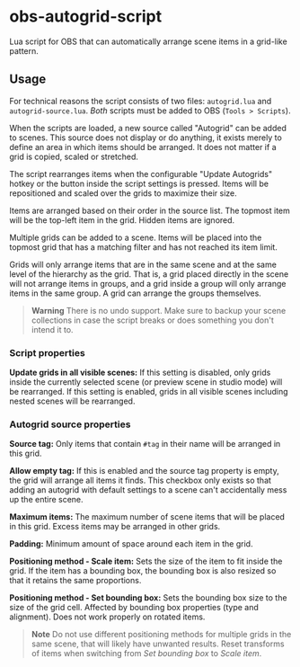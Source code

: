 # obs-autogrid-script

Lua script for OBS that can automatically arrange scene items in a grid-like pattern.


## Usage

For technical reasons the script consists of two files: `autogrid.lua` and `autogrid-source.lua`.
*Both* scripts must be added to OBS (`Tools > Scripts`).

When the scripts are loaded, a new source called "Autogrid" can be added to scenes.
This source does not display or do anything, it exists merely to define an area in
which items should be arranged. It does not matter if a grid is copied, scaled or
stretched.

The script rearranges items when the configurable "Update Autogrids" hotkey or the button
inside the script settings is pressed. Items will be repositioned and scaled over the
grids to maximize their size.

Items are arranged based on their order in the source list. The topmost item will be the
top-left item in the grid. Hidden items are ignored.

Multiple grids can be added to a scene. Items will be placed into the topmost grid that has
a matching filter and has not reached its item limit.

Grids will only arrange items that are in the same scene and at the same level of the
hierarchy as the grid. That is, a grid placed directly in the scene will not arrange items
in groups, and a grid inside a group will only arrange items in the same group. A grid
can arrange the groups themselves.

> **Warning** There is no undo support. Make sure to backup your scene collections in case
> the script breaks or does something you don't intend it to.


### Script properties

**Update grids in all visible scenes:** If this setting is disabled, only grids inside the
currently selected scene (or preview scene in studio mode) will be rearranged.
If this setting is enabled, grids in all visible scenes including nested scenes will be
rearranged.


### Autogrid source properties

**Source tag:** Only items that contain `#tag` in their name will be arranged in this grid.

**Allow empty tag:** If this is enabled and the source tag property is empty, the grid will
arrange all items it finds. This checkbox only exists so that adding an autogrid with default
settings to a scene can't accidentally mess up the entire scene.

**Maximum items:** The maximum number of scene items that will be placed in this grid. Excess
items may be arranged in other grids.

**Padding:** Minimum amount of space around each item in the grid.

**Positioning method - Scale item:** Sets the size of the item to fit inside the grid. If the
item has a bounding box, the bounding box is also resized so that it retains the same proportions.

**Positioning method - Set bounding box:** Sets the bounding box size to the size of the grid cell.
Affected by bounding box properties (type and alignment). Does not work properly on rotated items.

> **Note** Do not use different positioning methods for multiple grids in the same scene, that will
> likely have unwanted results. Reset transforms of items when switching from *Set bounding box* to
> *Scale item*.
